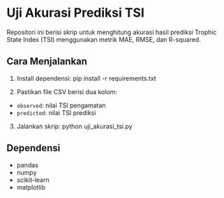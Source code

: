 # Uji Akurasi Prediksi TSI

Repositori ini berisi skrip untuk menghitung akurasi hasil prediksi Trophic State Index (TSI) menggunakan metrik MAE, RMSE, dan R-squared.

## Cara Menjalankan

1. Install dependensi:
   pip install -r requirements.txt

2. Pastikan file CSV berisi dua kolom:

- `observed`: nilai TSI pengamatan
- `predicted`: nilai TSI prediksi

3. Jalankan skrip:
   python uji_akurasi_tsi.py

## Dependensi

- pandas
- numpy
- scikit-learn
- matplotlib
